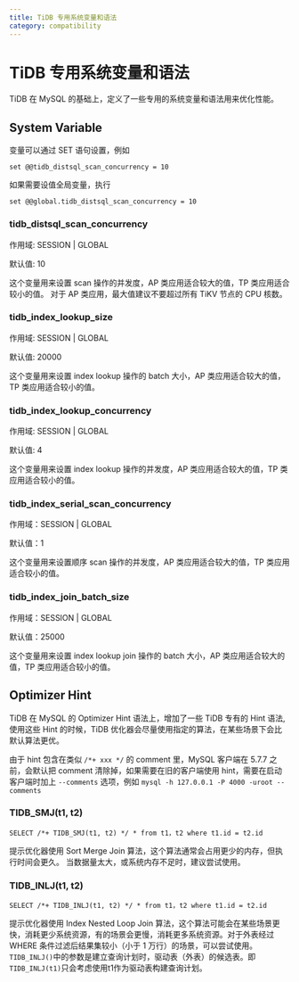 ```yaml
---
title: TiDB 专用系统变量和语法
category: compatibility
---
```


# TiDB 专用系统变量和语法

TiDB 在 MySQL 的基础上，定义了一些专用的系统变量和语法用来优化性能。

## System Variable

变量可以通过 SET 语句设置，例如

```set @@tidb_distsql_scan_concurrency = 10 ```

如果需要设值全局变量，执行

```set @@global.tidb_distsql_scan_concurrency = 10 ```

### tidb_distsql_scan_concurrency

作用域: SESSION | GLOBAL

默认值: 10

这个变量用来设置 scan 操作的并发度，AP 类应用适合较大的值，TP 类应用适合较小的值。
对于 AP 类应用，最大值建议不要超过所有 TiKV 节点的 CPU 核数。

### tidb_index_lookup_size

作用域: SESSION | GLOBAL

默认值: 20000

这个变量用来设置 index lookup 操作的 batch 大小，AP 类应用适合较大的值，TP 类应用适合较小的值。

### tidb_index_lookup_concurrency

作用域: SESSION | GLOBAL

默认值: 4

这个变量用来设置 index lookup 操作的并发度，AP 类应用适合较大的值，TP 类应用适合较小的值。

### tidb_index_serial_scan_concurrency

作用域：SESSION | GLOBAL

默认值：1

这个变量用来设置顺序 scan 操作的并发度，AP 类应用适合较大的值，TP 类应用适合较小的值。

### tidb_index_join_batch_size

作用域：SESSION | GLOBAL

默认值：25000

这个变量用来设置 index lookup join 操作的 batch 大小，AP 类应用适合较大的值，TP 类应用适合较小的值。

## Optimizer Hint

TiDB 在 MySQL 的 Optimizer Hint 语法上，增加了一些 TiDB 专有的 Hint 语法, 使用这些 Hint 的时候，TiDB 优化器会尽量使用指定的算法，在某些场景下会比默认算法更优。

由于 hint 包含在类似 `/*+ xxx */` 的 comment 里，MySQL 客户端在 5.7.7 之前，会默认把 comment 清除掉，如果需要在旧的客户端使用 hint，需要在启动客户端时加上
`--comments` 选项，例如 `mysql -h 127.0.0.1 -P 4000 -uroot --comments`

### TIDB_SMJ(t1, t2)

```SELECT /*+ TIDB_SMJ(t1, t2) */ * from t1，t2 where t1.id = t2.id```

提示优化器使用 Sort Merge Join 算法，这个算法通常会占用更少的内存，但执行时间会更久。
当数据量太大，或系统内存不足时，建议尝试使用。

### TIDB_INLJ(t1, t2)

```SELECT /*+ TIDB_INLJ(t1, t2) */ * from t1，t2 where t1.id = t2.id```

提示优化器使用 Index Nested Loop Join 算法，这个算法可能会在某些场景更快，消耗更少系统资源，有的场景会更慢，消耗更多系统资源。对于外表经过 WHERE 条件过滤后结果集较小（小于 1 万行）的场景，可以尝试使用。`TIDB_INLJ()`中的参数是建立查询计划时，驱动表（外表）的候选表。即`TIDB_INLJ(t1)`只会考虑使用t1作为驱动表构建查询计划。
